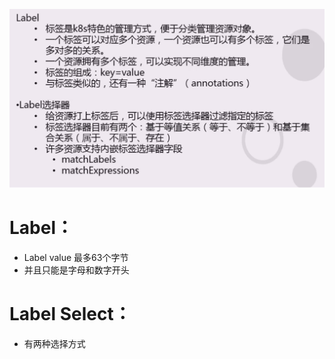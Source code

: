 ![image-20220516192131245](什么是Label和Label选择器.assets/image-20220516192131245-16919219994071.png)

# Label：
- Label value 最多63个字节
- 并且只能是字母和数字开头


# Label Select：


- 有两种选择方式